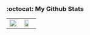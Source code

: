 ### :octocat: My Github Stats
<table id="stats">
  <tr>
  <td valign="top" width="50%"><img src="https://github-readme-stats.vercel.app/api?username=geunskoo&theme=vue&show_icons=true&hide=stars" align="left" style="width: 120%" /></td>
<td valign="top" width="50%"><img src="https://github-readme-stats.vercel.app/api/top-langs/?username=geunskoo&layout=compact" align="left" style="width: 68%" />
</td>
  </tr>
</table>  
